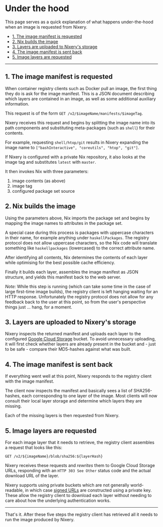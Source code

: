 # Under the hood

This page serves as a quick explanation of what happens under-the-hood when an
image is requested from Nixery.

<!-- markdown-toc start - Don't edit this section. Run M-x markdown-toc-refresh-toc -->

- [1. The image manifest is requested](#1-the-image-manifest-is-requested)
- [2. Nix builds the image](#2-nix-builds-the-image)
- [3. Layers are uploaded to Nixery's storage](#3-layers-are-uploaded-to-nixerys-storage)
- [4. The image manifest is sent back](#4-the-image-manifest-is-sent-back)
- [5. Image layers are requested](#5-image-layers-are-requested)

<!-- markdown-toc end -->

--------

## 1. The image manifest is requested

When container registry clients such as Docker pull an image, the first thing
they do is ask for the image manifest. This is a JSON document describing which
layers are contained in an image, as well as some additional auxiliary
information.

This request is of the form `GET /v2/$imageName/manifests/$imageTag`.

Nixery receives this request and begins by splitting the image name into its
path components and substituting meta-packages (such as `shell`) for their
contents.

For example, requesting `shell/htop/git` results in Nixery expanding the image
name to `["bashInteractive", "coreutils", "htop", "git"]`.

If Nixery is configured with a private Nix repository, it also looks at the
image tag and substitutes `latest` with `master`.

It then invokes Nix with three parameters:

1. image contents (as above)
2. image tag
3. configured package set source

## 2. Nix builds the image

Using the parameters above, Nix imports the package set and begins by mapping
the image names to attributes in the package set.

A special case during this process is packages with uppercase characters in
their name, for example anything under `haskellPackages`. The registry protocol
does not allow uppercase characters, so the Nix code will translate something
like `haskellpackages` (lowercased) to the correct attribute name.

After identifying all contents, Nix determines the contents of each layer while
optimising for the best possible cache efficiency.

Finally it builds each layer, assembles the image manifest as JSON structure,
and yields this manifest back to the web server.

*Note:* While this step is running (which can take some time in the case of
large first-time image builds), the registry client is left hanging waiting for
an HTTP response. Unfortunately the registry protocol does not allow for any
feedback back to the user at this point, so from the user's perspective things
just ... hang, for a moment.

## 3. Layers are uploaded to Nixery's storage

Nixery inspects the returned manifest and uploads each layer to the configured
[Google Cloud Storage][gcs] bucket. To avoid unnecessary uploading, it will
first check whether layers are already present in the bucket and - just to be
safe - compare their MD5-hashes against what was built.

## 4. The image manifest is sent back

If everything went well at this point, Nixery responds to the registry client
with the image manifest.

The client now inspects the manifest and basically sees a list of SHA256-hashes,
each corresponding to one layer of the image. Most clients will now consult
their local layer storage and determine which layers they are missing.

Each of the missing layers is then requested from Nixery.

## 5. Image layers are requested

For each image layer that it needs to retrieve, the registry client assembles a
request that looks like this:

`GET /v2/${imageName}/blob/sha256:${layerHash}`

Nixery receives these requests and *rewrites* them to Google Cloud Storage URLs,
responding with an `HTTP 303 See Other` status code and the actual download URL
of the layer.

Nixery supports using private buckets which are not generally world-readable, in
which case [signed URLs][] are constructed using a private key. These allow the
registry client to download each layer without needing to care about how the
underlying authentication works.

---------

That's it. After these five steps the registry client has retrieved all it needs
to run the image produced by Nixery.

[gcs]: https://cloud.google.com/storage/
[signed URLs]: https://cloud.google.com/storage/docs/access-control/signed-urls
